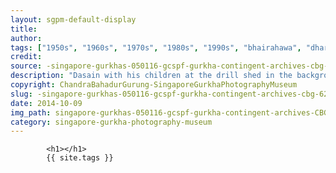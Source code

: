 ```yaml
---
layout: sgpm-default-display
title: 
author: 
tags: ["1950s", "1960s", "1970s", "1980s", "1990s", "bhairahawa", "dharan", "gurkhas", "kathmandu", "nepal", "pokhara", "singapore", "singapore gurkha archive", "singapore gurkha old photographs", "singapore gurkha photography museum", "singapore gurkhas"]
credit: 
source: -singapore-gurkhas-050116-gcspf-gurkha-contingent-archives-cbg-62
description: "Dasain with his children at the drill shed in the background. Date: Mid 1980s."
copyright: ChandraBahadurGurung-SingaporeGurkhaPhotographyMuseum
slug: -singapore-gurkhas-050116-gcspf-gurkha-contingent-archives-cbg-62
date: 2014-10-09
img_path: singapore-gurkhas-050116-gcspf-gurkha-contingent-archives-CBG-62.jpg
category: singapore-gurkha-photography-museum
---
```

	 		

	 		<h1></h1>
	 		{{ site.tags }}
	 		

